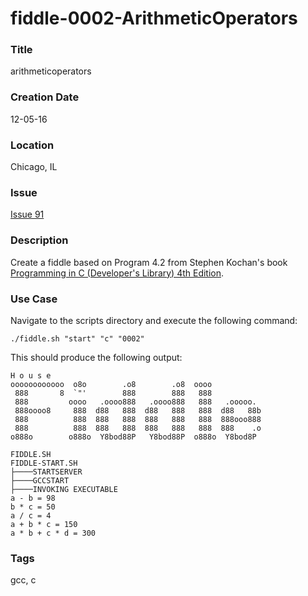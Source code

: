 fiddle-0002-ArithmeticOperators
======

### Title

arithmeticoperators


### Creation Date

12-05-16


### Location

Chicago, IL


### Issue

[Issue 91](https://github.com/bradyhouse/house/issues/91)


### Description

Create a fiddle based on Program 4.2 from Stephen Kochan's book [Programming in C (Developer's Library) 4th Edition](http://a.co/1QJ9MDN).


### Use Case

Navigate to the scripts directory and execute the following command:

    ./fiddle.sh "start" "c" "0002"
    
This should produce the following output:

    H o u s e
    oooooooooooo  o8o        .o8        .o8  oooo
     888       8  `"'        888        888   888
     888         oooo   .oooo888   .oooo888   888   .ooooo.
     888oooo8     888  d88   888  d88   888   888  d88   88b
     888          888  888   888  888   888   888  888ooo888
     888          888  888   888  888   888   888  888    .o
    o888o        o888o  Y8bod88P   Y8bod88P  o888o  Y8bod8P
    
    FIDDLE.SH
    FIDDLE-START.SH
    ├────STARTSERVER
    ├────GCCSTART
    ├────INVOKING EXECUTABLE
    a - b = 98
    b * c = 50
    a / c = 4
    a + b * c = 150
    a * b + c * d = 300


### Tags

gcc, c
